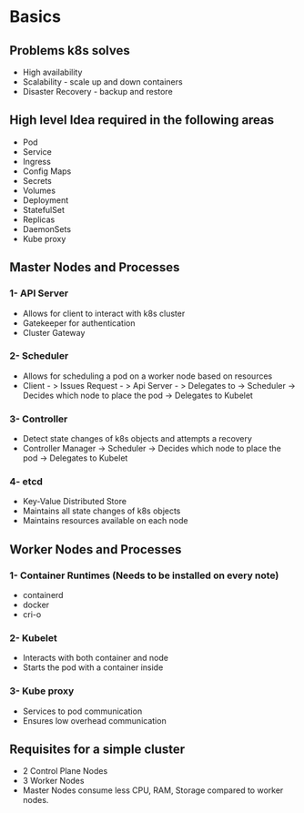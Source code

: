 # Basics



## Problems k8s solves

* High availability 
* Scalability - scale up and down containers
* Disaster Recovery - backup and restore

## High level Idea required in the following areas

* Pod
* Service
* Ingress
* Config Maps
* Secrets
* Volumes
* Deployment
* StatefulSet
* Replicas
* DaemonSets
* Kube proxy

##  Master Nodes and Processes

### 1- API Server
* Allows for client to interact with k8s cluster
* Gatekeeper for authentication
* Cluster Gateway

### 2-  Scheduler

* Allows for scheduling a pod on a worker node based on resources
* Client - > Issues Request - > Api Server - > Delegates to -> Scheduler -> Decides which node to place the pod -> Delegates to Kubelet

### 3- Controller

* Detect state changes of k8s objects and attempts a recovery
* Controller Manager -> Scheduler -> Decides which node to place the pod -> Delegates to Kubelet

### 4- etcd

* Key-Value Distributed Store
* Maintains all state changes of k8s objects
* Maintains resources available on each node


##  Worker Nodes and Processes

### 1- Container Runtimes (Needs to be installed on every note)
  * containerd
  * docker
  * cri-o

### 2- Kubelet

* Interacts with both container and node
* Starts the pod with a container inside

### 3- Kube proxy

* Services to pod communication
* Ensures low overhead communication

##  Requisites for a simple cluster

* 2 Control Plane Nodes
* 3 Worker Nodes
* Master Nodes consume less CPU, RAM, Storage compared to worker nodes.